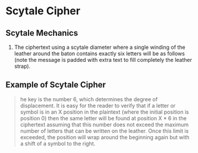 # Scytale Cipher 
   ## Scytale Mechanics 
   
   1. The ciphertext using a scytale diameter where a single winding of the leather around the baton contains exactly six letters will be as follows (note the message is padded with extra text to fill completely the leather strap).
   
   ## Example of Scytale Cipher
   
   > he key is the number 6, which determines the degree of displacement. It is easy for the reader to verify that if a letter or symbol is in an X position in the plaintext (where the initial position is position 0) then the same letter will be found at position X * 6 in the ciphertext assuming that this number does not exceed the maximum number of letters that can be written on the leather. Once this limit is exceeded, the position will wrap around the beginning again but with a shift of a symbol to the right.
